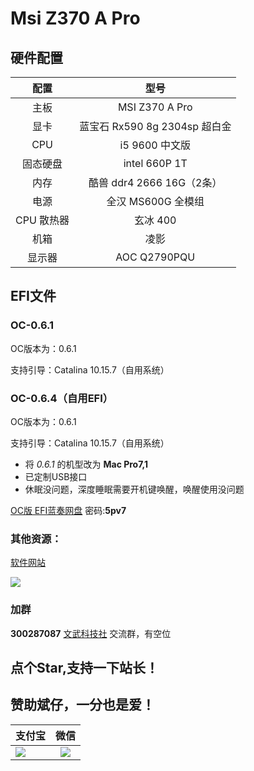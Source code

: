 # Msi Z370 A Pro
## 硬件配置

|    配置    |             型号              |
| :--------: | :---------------------------: |
|    主板    |        MSI Z370 A Pro         |
|    显卡    | 蓝宝石 Rx590 8g 2304sp 超白金 |
|    CPU     |        i5 9600 中文版         |
|  固态硬盘  |         intel 660P 1T         |
|    内存    |   酷兽 ddr4 2666 16G（2条）   |
|    电源    |      全汉 MS600G 全模组       |
| CPU 散热器 |           玄冰 400            |
|    机箱    |             凌影              |
|   显示器   |         AOC Q2790PQU          |

## EFI文件

### OC-0.6.1

OC版本为：0.6.1

支持引导：Catalina 10.15.7（自用系统）

### OC-0.6.4（自用EFI）

OC版本为：0.6.1

支持引导：Catalina 10.15.7（自用系统）

- 将 *0.6.1* 的机型改为 **Mac Pro7,1**
- 已定制USB接口
- 休眠没问题，深度睡眠需要开机键唤醒，唤醒使用没问题

[OC版 EFI蓝奏网盘]( https://itxh.lanzoux.com/b0748setg)   密码:**5pv7**

### 其他资源：

[软件网站](https://www.wangdu.site/)

![](https://cdn.jsdelivr.net/gh/dongyubin/WP-CDN@main/20210406143143.gif)


### 加群

**300287087**       <a target="_blank" href="//shang.qq.com/wpa/qunwpa?idkey=0fced924c58ee0997c8560a01bcf4bf34ea684952a90c2bf8094fc2b0903711a">文武科技社</a>   交流群，有空位

## 点个Star,支持一下站长！

## 赞助斌仔，一分也是爱！

| 支付宝                                                       |                             微信                             |
| ------------------------------------------------------------ | :----------------------------------------------------------: |
| ![](https://cdn.jsdelivr.net/gh/dongyubin/WP-CDN@main/20210330152001.jpg) | ![](https://cdn.jsdelivr.net/gh/dongyubin/cdn-imgs/imgs-public/wechatpay.png) |

